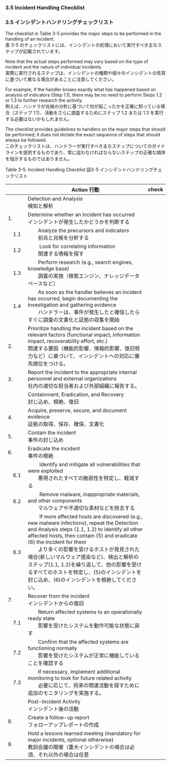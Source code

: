 ### 3.5 Incident Handling Checklist 
### 3.5 インシデントハンドリングチェックリスト

The checklist in Table 3-5 provides the major steps to be performed in the handling of an incident.  
表 3-5 のチェックリストには、インシデントの処理において実行すべき主なステップが記載されています。

Note that the actual steps performed may vary based on the type of incident and the nature of individual incidents.  
実際に実行されるステップは、インシデントの種類や個々のインシデントの性質に基づいて異なる場合があることに注意してください。  

For example, if the handler knows exactly what has happened based on analysis of indicators (Step 1.1), there may be no need to perform Steps 1.2 or 1.3 to further research the activity.  
例えば、ハンドラが兆候の分析に基づいて何が起こったかを正確に知っている場合（ステップ 1.1）、活動をさらに調査するためにステップ 1.2 または 1.3 を実行する必要はないかもしれません。

The checklist provides guidelines to handlers on the major steps that should be performed; it does not dictate the exact sequence of steps that should always be followed.  
このチェックリストは、ハンドラーが実行すべき主なステップについてのガイドラインを提供するものであり、常に従わなければならないステップの正確な順序を指示するものではありません。

Table 3-5. Incident Handling Checklist 
図3-5 インシデントハンドリングチェックリスト  

| |Action 行動|check|
|-|-|-|
| |Detection and Analysis<br/>検知と解析|
|1.&emsp;&nbsp;|Determine whether an incident has occurred<br/>インシデントが発生したかどうかを判断する|
|&emsp;1.1|&emsp;&emsp;Analyze the precursors and indicators<br/>&emsp;&emsp;前兆と兆候を分析する|
|&emsp;1.2|&emsp;&emsp; Look for correlating information<br/>&emsp;&emsp;関連する情報を探す|
|&emsp;1.3|&emsp;&emsp;Perform research (e.g., search engines, knowledge base) <br/>&emsp;&emsp;調査の実施（検索エンジン、ナレッジデータベースなど）|
|&emsp;1.4|&emsp;&emsp;As soon as the handler believes an incident has occurred, begin documenting  the investigation and gathering evidence<br/>&emsp;&emsp;ハンドラーは、事件が発生したと確信したらすぐに調査の文書化と証拠の収集を開始|
|2.&emsp;&emsp;|Prioritize handling the incident based on the relevant factors (functional impact, information impact, recoverability effort, etc.) <br/>関連する要因（機能的影響、情報的影響、復旧努力など）に基づいて、インシデントへの対応に優先順位をつける。|
|3.&emsp;&emsp;|Report the incident to the appropriate internal personnel and external organizations<br/>社内の適切な担当者および外部組織に報告する。|
|| Containment, Eradication, and Recovery<br/>封じ込め、根絶、復旧|
|4.&emsp;&emsp;|Acquire, preserve, secure, and document evidence<br/>証拠の取得、保存、確保、文書化|
|5.&emsp;&emsp;|Contain the incident <br/>事件の封じ込め|
|6.&emsp;&emsp;|Eradicate the incident <br/>事件の根絶|
|&emsp;6.1|&emsp;&emsp; Identify and mitigate all vulnerabilities that were exploited <br/> &emsp;&emsp;悪用されたすべての脆弱性を特定し、軽減する|
|&emsp;6.2|&emsp;&emsp; Remove malware, inappropriate materials, and other components<br/>&emsp;&emsp;マルウェアや不適切な素材などを除去する|
|&emsp;6.3|&emsp;&emsp; If more affected hosts are discovered (e.g., new malware infections), repeat  the Detection and Analysis steps (1.1, 1.2) to identify all other affected hosts, then  contain (5) and eradicate (6) the incident for them<br/> &emsp;&emsp;より多くの影響を受けるホストが発見された場合(新しいマルウェア感染など)、検出と解析のステップ(1.1, 1.2)を繰り返して、他の影響を受けるすべてのホストを特定し、(5)のインシデントを封じ込め、(6)のインシデントを根絶してください。|
|7.&emsp;&emsp;|Recover from the incident<br/>インシデントからの復旧|
|&emsp;7.1|&emsp;&emsp;Return affected systems to an operationally ready state<br/>&emsp;&emsp;影響を受けたシステムを動作可能な状態に戻す |
|&emsp;7.2|&emsp;&emsp;Confirm that the affected systems are functioning normally <br/>&emsp;&emsp;影響を受けたシステムが正常に機能していることを確認する|
|&emsp;7.3|&emsp;&emsp;If necessary, implement additional monitoring to look for future related activity<br/> &emsp;&emsp;必要に応じて、将来の関連活動を探すために追加のモニタリングを実施する。|
||Post-Incident Activity<br/>インシデント後の活動 |
|8.|Create a follow-up report <br/>フォローアップレポートの作成|
|9.|Hold a lessons learned meeting (mandatory for major incidents, optional otherwise) <br/>教訓会議の開催（重大インシデントの場合は必須、それ以外の場合は任意 |  

